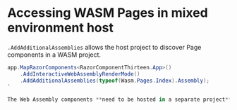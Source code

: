 # Accessing WASM Pages in mixed environment host

`.AddAdditionalAssemblies` allows the host project to discover Page components in a WASM project. 

``` csharp
app.MapRazorComponents<RazorComponentThirteen.App>()
    .AddInteractiveWebAssemblyRenderMode()
    .AddAdditionalAssemblies(typeof(Wasm.Pages.Index).Assembly);
`

The Web Assembly components **need to be hosted in a separate project**. 
